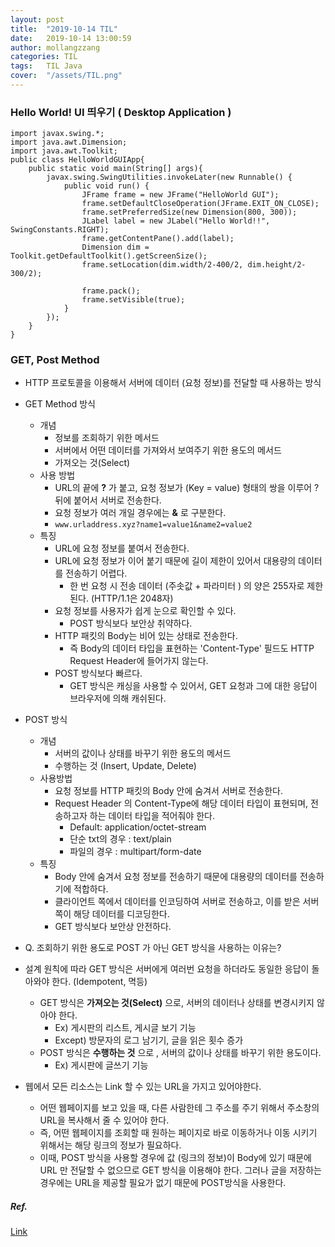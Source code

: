 ```yaml
---
layout: post
title:  "2019-10-14 TIL"
date:   2019-10-14 13:00:59
author: mollangzzang
categories: TIL
tags:	TIL Java
cover:  "/assets/TIL.png"
---
```


### Hello World! UI 띄우기 ( Desktop Application )

```
import javax.swing.*;   
import java.awt.Dimension;
import java.awt.Toolkit;
public class HelloWorldGUIApp{
    public static void main(String[] args){
        javax.swing.SwingUtilities.invokeLater(new Runnable() {
            public void run() {
                JFrame frame = new JFrame("HelloWorld GUI");
                frame.setDefaultCloseOperation(JFrame.EXIT_ON_CLOSE);
                frame.setPreferredSize(new Dimension(800, 300));
                JLabel label = new JLabel("Hello World!!", SwingConstants.RIGHT);
                frame.getContentPane().add(label);
                Dimension dim = Toolkit.getDefaultToolkit().getScreenSize();
                frame.setLocation(dim.width/2-400/2, dim.height/2-300/2);

                frame.pack();
                frame.setVisible(true);
            }
        });
    }
}
```

### GET, Post Method

* HTTP 프로토콜을 이용해서 서버에 데이터 (요청 정보)를 전달할 때 사용하는 방식
* GET Method 방식
    - 개념
        - 정보를 조회하기 위한 메서드
        - 서버에서 어떤 데이터를 가져와서 보여주기 위한 용도의 메서드
        - 가져오는 것(Select)
    - 사용 방법
        - URL의 끝에 **?** 가 붙고, 요청 정보가 (Key = value) 형태의 쌍을 이루어 ? 뒤에 붙어서 서버로 전송한다.     
        - 요청 정보가 여러 개일 경우에는 **&** 로 구분한다.
        - `www.urladdress.xyz?name1=value1&name2=value2`
    - 특징
        - URL에 요청 정보를 붙여서 전송한다.
        - URL에 요청 정보가 이어 붙기 때문에 길이 제한이 있어서 대용량의 데이터를 전송하기 어렵다.
            - 한 번 요청 시 전송 데이터 (주솟값 + 파라미터 ) 의 양은 255자로 제한된다. (HTTP/1.1은 2048자)
        - 요청 정보를 사용자가 쉽게 눈으로 확인할 수 있다.
            - POST 방식보다 보안상 취약하다.
        - HTTP 패킷의 Body는 비어 있는 상태로 전송한다.
            - 즉 Body의 데이터 타입을 표현하는 'Content-Type' 필드도 HTTP Request Header에 들어가지 않는다.
        - POST 방식보다 빠르다.
            - GET 방식은 캐싱을 사용할 수 있어서, GET 요청과 그에 대한 응답이 브라우저에 의해 캐쉬된다.

* POST 방식
    - 개념
        - 서버의 값이나 상태를 바꾸기 위한 용도의 메서드
        - 수행하는 것 (Insert, Update, Delete)
    - 사용방법
        - 요청 정보를 HTTP 패킷의 Body 안에 숨겨서 서버로 전송한다.
        - Request Header 의 Content-Type에 해당 데이터 타입이 표현되며, 전송하고자 하는 데이터 타입을 적어줘야 한다.
            - Default: application/octet-stream
            - 단순 txt의 경우 : text/plain
            - 파일의 경우 : multipart/form-date
    - 특징
        - Body 안에 숨겨서 요청 정보를 전송하기 때문에 대용량의 데이터를 전송하기에 적합하다.
        - 클라이언트 쪽에서 데이터를 인코딩하여 서버로 전송하고, 이를 받은 서버 쪽이 해당 데이터를 디코딩한다.
        - GET 방식보다 보안상 안전하다.

* Q. 조회하기 위한 용도로 POST 가 아닌 GET 방식을 사용하는 이유는?

- 설계 원칙에 따라 GET 방식은 서버에게 여러번 요청을 하더라도 동일한 응답이 돌아와야 한다. (Idempotent, 멱등)
    - GET 방식은 **가져오는 것(Select)** 으로, 서버의 데이터나 상태를 변경시키지 않아야 한다.
        - Ex) 게시판의 리스트, 게시글 보기 기능
        - Except) 방문자의 로그 남기기, 글을 읽은 횟수 증가
    - POST 방식은 **수행하는 것** 으로 , 서버의 값이나 상태를 바꾸기 위한 용도이다.
        - Ex) 게시판에 글쓰기 기능

- 웹에서 모든 리소스는 Link 할 수 있는 URL을 가지고 있어야한다.
    - 어떤 웹페이지를 보고 있을 때, 다른 사람한테 그 주소를 주기 위해서 주소창의 URL을 복사해서 줄 수 있어야 한다.
    - 즉, 어떤 웹페이지를 조회할 때 원하는 페이지로 바로 이동하거나 이동 시키기 위해서는 해당 링크의 정보가 필요하다.
    - 이때, POST 방식을 사용할 경우에 값 (링크의 정보)이 Body에 있기 때문에 URL 만 전달할 수 없으므로 GET 방식을 이용해야 한다. 그러나 글을 저장하는 경우에는 URL을 제공할 필요가 없기 때문에 POST방식을 사용한다.

##### Ref.
[Link](https://github.com/WeareSoft/tech-interview/blob/master/contents/network.md)